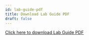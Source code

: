 ```yaml
---
id: lab-guide-pdf
title: Download Lab Guide PDF
draft: false
---
```


[Click here to download Lab Guide PDF](./downloads/logistics-lab.pdf)